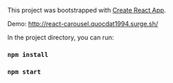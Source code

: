 This project was bootstrapped with [Create React App](https://github.com/facebook/create-react-app).

Demo: http://react-carousel.quocdat1994.surge.sh/

In the project directory, you can run:
### `npm install`
### `npm start`
